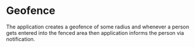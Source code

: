 # Geofence
The application creates a geofence of some radius and whenever a person gets entered into the fenced area then application informs the person via notification.
